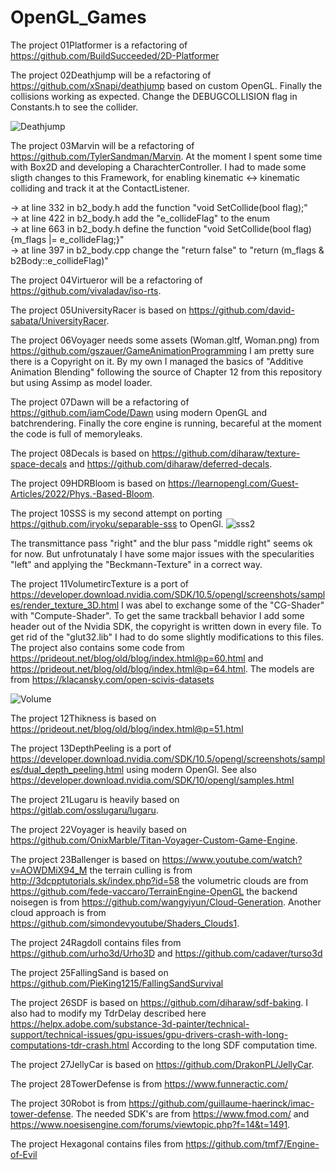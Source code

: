 # OpenGL_Games

The project 01Platformer is a refactoring of https://github.com/BuildSucceeded/2D-Platformer

The project 02Deathjump will be a refactoring of https://github.com/xSnapi/deathjump based on custom OpenGL. Finally the collisions working as expected. Change the DEBUGCOLLISION flag in Constants.h to see the collider.

![Deathjump](https://user-images.githubusercontent.com/30089026/159373182-ca685728-c27f-4c09-83f8-df297a28a900.png)

The project 03Marvin will be a refactoring of https://github.com/TylerSandman/Marvin. At the moment I spent some time with Box2D and developing a CharachterController. I had to made some sligth changes to this Framework, for enabling kinematic <-> kinematic colliding and track it at the ContactListener.

-> at line 332 in b2_body.h add the function "void SetCollide(bool flag);"  
-> at line 422 in b2_body.h add the "e_collideFlag" to the enum  
-> at line 663 in b2_body.h  define the function "void SetCollide(bool flag){m_flags |= e_collideFlag;}"  
-> at line 397 in b2_body.cpp change the "return false" to "return (m_flags & b2Body::e_collideFlag)"

The project 04Virtueror will be a refactoring of https://github.com/vivaladav/iso-rts.

The project 05UniversityRacer is based on https://github.com/david-sabata/UniversityRacer.

The project 06Voyager needs some assets (Woman.gltf, Woman.png) from https://github.com/gszauer/GameAnimationProgramming I am pretty sure there is a Copyright on it. By my own I managed the basics of "Additive Animation Blending" following the source of Chapter 12 from this repository but using Assimp as model loader.

The project 07Dawn will be a refactoring of https://github.com/iamCode/Dawn using modern OpenGL and batchrendering. Finally the core engine is running, becareful at the moment the code is full of memoryleaks.

The project 08Decals is based on https://github.com/diharaw/texture-space-decals and https://github.com/diharaw/deferred-decals.

The project 09HDRBloom is based on https://learnopengl.com/Guest-Articles/2022/Phys.-Based-Bloom.

The project 10SSS is my second attempt on porting https://github.com/iryoku/separable-sss to OpenGl.
![sss2](https://user-images.githubusercontent.com/30089026/212480333-1af139e9-85cb-4611-bfe9-b6b526633fc5.png)

The transmittance pass "right" and the blur pass "middle right" seems ok for now. But unfrotunataly I have some major issues with the specularities "left" and applying the "Beckmann-Texture" in a correct way.

The project 11VolumetircTexture is a port of https://developer.download.nvidia.com/SDK/10.5/opengl/screenshots/samples/render_texture_3D.html I was abel to exchange some of the "CG-Shader" with "Compute-Shader". To get the same trackball behavior I add some header out of the Nvidia SDK, the copyright is written down in every file. To get rid of the "glut32.lib" I had to do some slightly modifications to this files. 
The project also contains some code from https://prideout.net/blog/old/blog/index.html@p=60.html and https://prideout.net/blog/old/blog/index.html@p=64.html. The models are from https://klacansky.com/open-scivis-datasets

![Volume](https://user-images.githubusercontent.com/30089026/213771775-9ea01f87-61a1-4ad5-b60d-87a6a65e5181.png)

The project 12Thikness is based on https://prideout.net/blog/old/blog/index.html@p=51.html

The project 13DepthPeeling is a port of https://developer.download.nvidia.com/SDK/10.5/opengl/screenshots/samples/dual_depth_peeling.html using modern OpenGl. See also https://developer.download.nvidia.com/SDK/10/opengl/samples.html

The project 21Lugaru is heavily based on https://gitlab.com/osslugaru/lugaru.

The project 22Voyager is heavily based on https://github.com/OnixMarble/Titan-Voyager-Custom-Game-Engine.

The project 23Ballenger is based on https://www.youtube.com/watch?v=AOWDMiX94_M the terrain culling is from http://3dcpptutorials.sk/index.php?id=58 the volumetric clouds are from https://github.com/fede-vaccaro/TerrainEngine-OpenGL the backend noisegen is from https://github.com/wangyiyun/Cloud-Generation. Another cloud approach is from https://github.com/simondevyoutube/Shaders_Clouds1.

The project 24Ragdoll contains files from https://github.com/urho3d/Urho3D and https://github.com/cadaver/turso3d

The project 25FallingSand is based on https://github.com/PieKing1215/FallingSandSurvival

The project 26SDF is based on https://github.com/diharaw/sdf-baking. I also had to modify my TdrDelay described here https://helpx.adobe.com/substance-3d-painter/technical-support/technical-issues/gpu-issues/gpu-drivers-crash-with-long-computations-tdr-crash.html According to the long SDF computation time.

The project 27JellyCar is based on https://github.com/DrakonPL/JellyCar. 

The project 28TowerDefense is from https://www.funneractic.com/

The project 30Robot is from https://github.com/guillaume-haerinck/imac-tower-defense. The needed SDK's are from https://www.fmod.com/ and https://www.noesisengine.com/forums/viewtopic.php?f=14&t=1491.

The project Hexagonal contains files from https://github.com/tmf7/Engine-of-Evil
